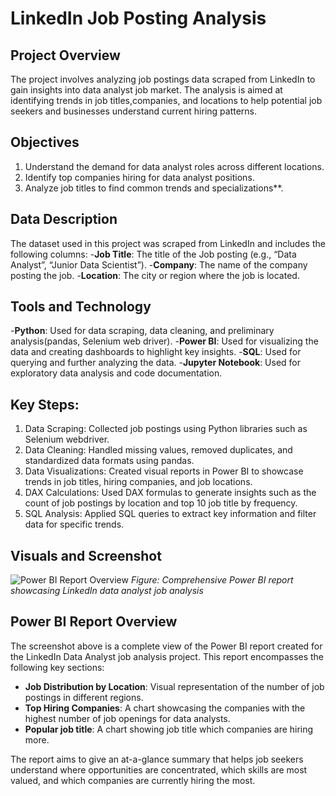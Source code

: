 

# LinkedIn Job Posting Analysis

## Project Overview 
The project involves analyzing job postings data scraped from LinkedIn to gain insights into data analyst job market.
The analysis is aimed at identifying trends in job titles,companies, and locations to help potential job seekers and businesses understand current hiring patterns.

## Objectives
1. Understand the demand for data analyst roles across different locations.
2. Identify top companies hiring for data analyst positions.
3. Analyze job titles to find common trends and specializations**.

## Data Description
The dataset used in this project was scraped from LinkedIn and includes the following columns:
-**Job Title**: The title of the Job posting (e.g., “Data Analyst”, “Junior Data Scientist”).
-**Company**: The name of the company posting the job.
-**Location**: The city or region where the job is located.

## Tools and Technology
-**Python**: Used for data scraping, data cleaning, and preliminary analysis(pandas, Selenium web driver).
-**Power BI**: Used for visualizing the data and creating dashboards to highlight key insights.
-**SQL**: Used for querying and further analyzing the data.
-**Jupyter Notebook**: Used for exploratory data analysis and code documentation.

## Key Steps:
1. Data Scraping: Collected job postings using Python libraries such as Selenium webdriver.
2.	Data Cleaning: Handled missing values, removed duplicates, and standardized data formats using pandas.
3.	Data Visualizations: Created visual reports in Power BI to showcase trends in job titles, hiring companies, and job locations.
4.	DAX Calculations: Used DAX formulas to generate insights such as the count of job postings by location and top 10 job title by frequency.
5.	SQL Analysis: Applied SQL queries to extract key information and filter data for specific trends.

## Visuals and Screenshot
![Power BI Report Overview](Scrapped-Linkedin-Data-Analyst-Job-Analysis/visuals/Screenshot(1183).png)
*Figure: Comprehensive Power BI report showcasing LinkedIn data analyst job analysis*
## Power BI Report Overview
The screenshot above is a complete view of the Power BI report created for the LinkedIn Data Analyst job analysis project. This report encompasses the following key sections:
- **Job Distribution by Location**: Visual representation of the number of job postings in different regions.
- **Top Hiring Companies**: A chart showcasing the companies with the highest number of job openings for data analysts.
- **Popular job title**: A chart showing job title which companies are hiring more.

The report aims to give an at-a-glance summary that helps job seekers understand where opportunities are concentrated, which skills are most valued, and which companies are currently hiring the most.





